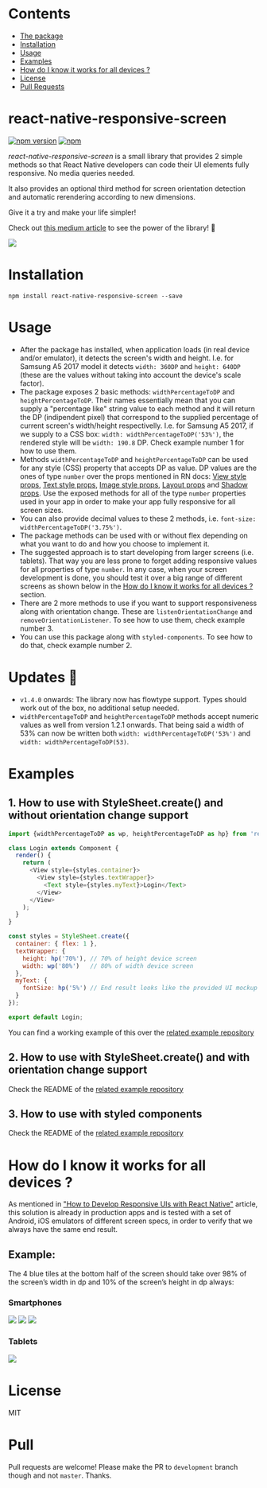# Contents
* [The package](#react-native-responsive-screen)
* [Installation](#installation)
* [Usage](#usage)
* [Examples](#examples)
* [How do I know it works for all devices ?](#example)
* [License](#license)
* [Pull Requests](#pull)

# react-native-responsive-screen

[![npm version](https://badge.fury.io/js/react-native-responsive-screen.svg)](https://www.npmjs.com/package/react-native-responsive-screen)
[![npm](https://img.shields.io/npm/dm/react-native-responsive-screen.svg)]()

<i>react-native-responsive-screen</i> is a small library that provides 2 simple methods so that React Native developers can code their UI elements fully responsive. No media queries needed.

It also provides an optional third method for screen orientation detection and automatic rerendering according to new dimensions.

Give it a try and make your life simpler! 

Check out [this medium article](https://medium.com/react-native-training/build-responsive-react-native-views-for-any-device-and-support-orientation-change-1c8beba5bc23) to see the power of the library! 🚀

<img src="https://cdn-images-1.medium.com/max/800/1*BWpx3uRPlWByahoXA6M-BQ.jpeg" />

# Installation

`npm install react-native-responsive-screen --save`

# Usage
* After the package has installed, when application loads (in real device and/or emulator), it detects the screen's width and height. I.e. for Samsung A5 2017 model it detects `width: 360DP` and `height: 640DP` (these are the values without taking into account the device's scale factor).
* The package exposes 2 basic methods: `widthPercentageToDP` and `heightPercentageToDP`. Their names essentially mean that you can supply a "percentage like" string value to each method and it will return the DP (indipendent pixel) that correspond to the supplied percentage of current screen's width/height respectivelly. I.e. for Samsung A5 2017, if we supply to a CSS box: `width: widthPercentageToDP('53%')`, the rendered style will be `width: 190.8` DP. Check example number 1 for how to use them.
* Methods `widthPercentageToDP` and `heightPercentageToDP` can be used for any style (CSS) property that accepts DP as value. DP values are the ones of type `number` over the props mentioned in RN docs: [View style props](https://facebook.github.io/react-native/docs/view-style-props.html), [Text style props](https://facebook.github.io/react-native/docs/text-style-props.html), [Image style props](https://facebook.github.io/react-native/docs/image-style-props.html), [Layout props](https://facebook.github.io/react-native/docs/layout-props.html) and [Shadow props](https://facebook.github.io/react-native/docs/shadow-props.html). Use the exposed methods for all of the type `number` properties used in your app in order to make your app fully responsive for all screen sizes.
* You can also provide decimal values to these 2 methods, i.e. `font-size: widthPercentageToDP('3.75%')`.
* The package methods can be used with or without flex depending on what you want to do and how you choose to implement it.
* The suggested approach is to start developing from larger screens (i.e. tablets). That way you are less prone to forget adding responsive values for all properties of type `number`. In any case, when your screen development is done, you should test it over a big range of different screens as shown below in the [How do I know it works for all devices ?](#example) section.
* There are 2 more methods to use if you want to support responsiveness along with orientation change. These are `listenOrientationChange` and `removeOrientationListener`. To see how to use them, check example number 3.
* You can use this package along with `styled-components`. To see how to do that, check example number 2.

# Updates 🚀
* `v1.4.0` onwards: The library now has flowtype support. Types should work out of the box, no additional setup needed.
* `widthPercentageToDP` and `heightPercentageToDP` methods accept numeric values as well from version 1.2.1 onwards. That being said a width of 53% can now be written both `width: widthPercentageToDP('53%')` and `width: widthPercentageToDP(53)`.

# Examples

## 1. How to use with StyleSheet.create() and without orientation change support 
```javascript
import {widthPercentageToDP as wp, heightPercentageToDP as hp} from 'react-native-responsive-screen';

class Login extends Component {
  render() {
    return (
      <View style={styles.container}>
        <View style={styles.textWrapper}>
          <Text style={styles.myText}>Login</Text>
        </View>
      </View>
    );
  }
}

const styles = StyleSheet.create({
  container: { flex: 1 },
  textWrapper: {
    height: hp('70%'), // 70% of height device screen
    width: wp('80%')   // 80% of width device screen
  },
  myText: {
    fontSize: hp('5%') // End result looks like the provided UI mockup
  }
});

export default Login;
```
You can find a working example of this over the [related example repository](https://github.com/marudy/react-native-responsive-screen/blob/master/examples/responsive-screen/README.md)


## 2. How to use with StyleSheet.create() and with orientation change support
Check the README of the [related example repository](https://github.com/marudy/react-native-responsive-screen/blob/master/examples/responsive-screen-orientation-change/README.md)


## 3. How to use with styled components
Check the README of the [related example repository](https://github.com/marudy/react-native-responsive-screen/blob/master/examples/responsive-screen-styled-components/README.md)


# How do I know it works for all devices ?

As mentioned in ["How to Develop Responsive UIs with React Native"](https://medium.com/building-with-react-native/how-to-develop-responsive-uis-with-react-native-1x03-a448097c9503) article, this solution is already in production apps and is tested with a set of Android, iOS emulators of different screen specs, in order to verify that we always have the same end result.

## Example:
The 4 blue tiles at the bottom half of the screen should take over 98% of the screen’s width in dp and 10% of the screen’s height in dp always:

### Smartphones
<img src="https://cdn-images-1.medium.com/max/800/1*aoIGDVNrcvIw_4NRqRtHTA.png" />
<img src="https://cdn-images-1.medium.com/max/800/1*Yl9k-Lxg9jxJ9g00qmRlIA.png" />
<img src="https://cdn-images-1.medium.com/max/800/1*rE43O18nt4_ECUvXr_fSZA.png" />

### Tablets
<img src="https://cdn-images-1.medium.com/max/800/1*3uJUPxITidUJAokwB8BokQ.png" />

# License

MIT

# Pull

Pull requests are welcome! Please make the PR to `development` branch though and not `master`. Thanks.
